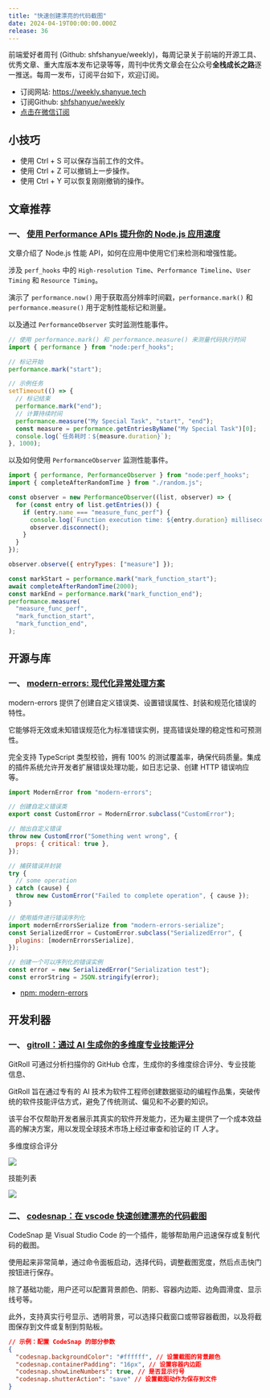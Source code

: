 ```yaml
---
title: "快速创建漂亮的代码截图"
date: 2024-04-19T00:00:00.000Z
release: 36
---
```


前端爱好者周刊 (Github: shfshanyue/weekly)，每周记录关于前端的开源工具、优秀文章、重大库版本发布记录等等，周刊中优秀文章会在公众号**全栈成长之路**逐一推送。每周一发布，订阅平台如下，欢迎订阅。

- 订阅网站: <https://weekly.shanyue.tech>
- 订阅Github: [shfshanyue/weekly](https://github.com/shfshanyue/weekly)
- [点击在微信订阅](https://mp.weixin.qq.com/mp/appmsgalbum?action=getalbum&__biz=MjM5NjU5NjQ0NQ==&scene=1&album_id=1880625492081344514&count=3#wechat_redirect)

## 小技巧

- 使用 Ctrl + S 可以保存当前工作的文件。
- 使用 Ctrl + Z 可以撤销上一步操作。
- 使用 Ctrl + Y 可以恢复刚刚撤销的操作。

## 文章推荐

### 一、 [使用 Performance APIs 提升你的 Node.js 应用速度](https://betterstack.com/community/guides/scaling-nodejs/performance-apis/)

文章介绍了 Node.js 性能 API，如何在应用中使用它们来检测和增强性能。

涉及 `perf_hooks` 中的 `High-resolution Time`、`Performance Timeline`、`User Timing` 和 `Resource Timing`。

演示了 `performance.now()` 用于获取高分辨率时间戳，`performance.mark()` 和 `performance.measure()` 用于定制性能标记和测量。

以及通过 `PerformanceObserver` 实时监测性能事件。

```javascript
// 使用 performance.mark() 和 performance.measure() 来测量代码执行时间
import { performance } from "node:perf_hooks";

// 标记开始
performance.mark("start");

// 示例任务
setTimeout(() => {
  // 标记结束
  performance.mark("end");
  // 计算持续时间
  performance.measure("My Special Task", "start", "end");
  const measure = performance.getEntriesByName("My Special Task")[0];
  console.log(`任务耗时：${measure.duration}`);
}, 1000);
```

以及如何使用 `PerformanceObserver` 监测性能事件。

```js
import { performance, PerformanceObserver } from "node:perf_hooks";
import { completeAfterRandomTime } from "./random.js";

const observer = new PerformanceObserver((list, observer) => {
  for (const entry of list.getEntries()) {
    if (entry.name === "measure_func_perf") {
      console.log(`Function execution time: ${entry.duration} milliseconds`);
      observer.disconnect();
    }
  }
});

observer.observe({ entryTypes: ["measure"] });

const markStart = performance.mark("mark_function_start");
await completeAfterRandomTime(2000);
const markEnd = performance.mark("mark_function_end");
performance.measure(
  "measure_func_perf",
  "mark_function_start",
  "mark_function_end",
);
```

## 开源与库

### 一、 [modern-errors: 现代化异常处理方案](https://github.com/ehmicky/modern-errors)

modern-errors 提供了创建自定义错误类、设置错误属性、封装和规范化错误的特性。

它能够将无效或未知错误规范化为标准错误实例，提高错误处理的稳定性和可预测性。

完全支持 TypeScript 类型校验，拥有 100% 的测试覆盖率，确保代码质量。集成的插件系统允许开发者扩展错误处理功能，如日志记录、创建 HTTP 错误响应等。

```javascript
import ModernError from "modern-errors";

// 创建自定义错误类
export const CustomError = ModernError.subclass("CustomError");

// 抛出自定义错误
throw new CustomError("Something went wrong", {
  props: { critical: true },
});

// 捕获错误并封装
try {
  // some operation
} catch (cause) {
  throw new CustomError("Failed to complete operation", { cause });
}

// 使用插件进行错误序列化
import modernErrorsSerialize from "modern-errors-serialize";
const SerializedError = CustomError.subclass("SerializedError", {
  plugins: [modernErrorsSerialize],
});

// 创建一个可以序列化的错误实例
const error = new SerializedError("Serialization test");
const errorString = JSON.stringify(error);
```

- [npm: modern-errors](https://npm.devtool.tech/modern-errors)

## 开发利器

### 一、 [gitroll：通过 AI 生成你的多维度专业技能评分](https://gitroll.io/)

GitRoll 可通过分析扫描你的 GitHub 仓库，生成你的多维度综合评分、专业技能信息、

GitRoll 旨在通过专有的 AI 技术为软件工程师创建数据驱动的编程作品集，突破传统的软件技能评估方式，避免了传统测试、偏见和不必要的知识。

该平台不仅帮助开发者展示其真实的软件开发能力，还为雇主提供了一个成本效益高的解决方案，用以发现全球技术市场上经过审查和验证的 IT 人才。

多维度综合评分

![](https://static.shanyue.tech/images/24-04-20/clipboard-6606.7b4b12.webp)

技能列表

![](https://static.shanyue.tech/images/24-04-20/clipboard-4441.baebaa.webp)

### 二、 [codesnap：在 vscode 快速创建漂亮的代码截图](https://github.com/kufii/CodeSnap)

CodeSnap 是 Visual Studio Code 的一个插件，能够帮助用户迅速保存或复制代码的截图。

使用起来非常简单，通过命令面板启动，选择代码，调整截图宽度，然后点击快门按钮进行保存。

除了基础功能，用户还可以配置背景颜色、阴影、容器内边距、边角圆滑度、显示线号等。

此外，支持真实行号显示、透明背景，可以选择只截窗口或带容器截图，以及将截图保存到文件或复制到剪贴板。

```json
// 示例：配置 CodeSnap 的部分参数
{
  "codesnap.backgroundColor": "#ffffff", // 设置截图的背景颜色
  "codesnap.containerPadding": "16px", // 设置容器内边距
  "codesnap.showLineNumbers": true, // 是否显示行号
  "codesnap.shutterAction": "save" // 设置截图动作为保存到文件
}
```
